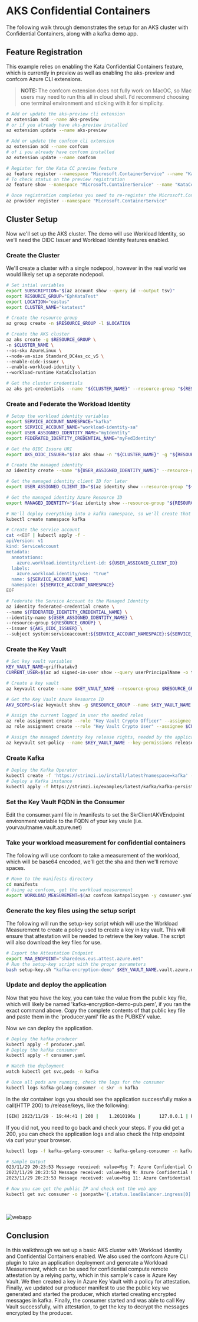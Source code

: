 # AKS Confidential Containers

The following walk through demonstrates the setup for an AKS cluster with Confidential Containers, along with a kafka demo app.

## Feature Registration

This example relies on enabling the Kata Confidential Containers feature, which is currently in preview as well as enabling the aks-preview and confcom Azure CLI extensions.

>**NOTE:** The confcom extension does not fully work on MacOC, so Mac users may need to run this all in cloud shell. I'd recommend choosing one terminal environment and sticking with it for simplicity.

```bash
# Add or update the aks-preview cli extension
az extension add --name aks-preview
# or if you already have aks-preview installed
az extension update --name aks-preview

# Add or update the confcom cli extension
az extension add --name confcom
# of i you already have confcom installed
az extension update --name confcom

# Register for the Kata CC preview feature
az feature register --namespace "Microsoft.ContainerService" --name "KataCcIsolationPreview"
# To check status on the preview registration
az feature show --namespace "Microsoft.ContainerService" --name "KataCcIsolationPreview"

# Once registration completes you need to re-register the Microsoft.ContainerService provider
az provider register --namespace "Microsoft.ContainerService"
```


## Cluster Setup

Now we'll set up the AKS cluster. The demo will use Workload Identity, so we'll need the OIDC Issuer and Workload Identity features enabled.

### Create the Cluster

We'll create a cluster with a single nodepool, however in the real world we would likely set up a separate nodepool.

```bash
# Set intial variables
export SUBSCRIPTION="$(az account show --query id --output tsv)" 
export RESOURCE_GROUP="EphKataTest" 
export LOCATION="eastus"  
export CLUSTER_NAME="katatest" 

# Create the resource group
az group create -n $RESOURCE_GROUP -l $LOCATION

# Create the AKS cluster
az aks create -g $RESOURCE_GROUP \
-n $CLUSTER_NAME \
--os-sku AzureLinux \
--node-vm-size Standard_DC4as_cc_v5 \
--enable-oidc-issuer \
--enable-workload-identity \
--workload-runtime KataCcIsolation

# Get the cluster credentials
az aks get-credentials --name "${CLUSTER_NAME}" --resource-group "${RESOURCE_GROUP}" --overwrite-existing
```

### Create and Federate the Workload Identity

```bash
# Setup the workload identity variables
export SERVICE_ACCOUNT_NAMESPACE="kafka"  
export SERVICE_ACCOUNT_NAME="workload-identity-sa"  
export USER_ASSIGNED_IDENTITY_NAME="myIdentity"  
export FEDERATED_IDENTITY_CREDENTIAL_NAME="myFedIdentity"  

# Get the OIDC Issure URI
export AKS_OIDC_ISSUER="$(az aks show -n "${CLUSTER_NAME}" -g "${RESOURCE_GROUP}" --query "oidcIssuerProfile.issuerUrl" -otsv)" 

# Create the managed identity
az identity create --name "${USER_ASSIGNED_IDENTITY_NAME}" --resource-group "${RESOURCE_GROUP}" --location "${LOCATION}" --subscription "${SUBSCRIPTION}" 

# Get the managed identity client ID for later
export USER_ASSIGNED_CLIENT_ID="$(az identity show --resource-group "${RESOURCE_GROUP}" --name "${USER_ASSIGNED_IDENTITY_NAME}" --query 'clientId' -otsv)" 

# Get the managed identity Azure Resource ID
export MANAGED_IDENTITY="$(az identity show --resource-group "${RESOURCE_GROUP}" --name "${USER_ASSIGNED_IDENTITY_NAME}" --query 'id' -o tsv)"

# We'll deploy everything into a kafka namespace, so we'll create that now as a place to put our Service Account
kubectl create namespace kafka  

# Create the service account
cat <<EOF | kubectl apply -f -
apiVersion: v1
kind: ServiceAccount
metadata:
  annotations:
    azure.workload.identity/client-id: ${USER_ASSIGNED_CLIENT_ID}
  labels:
    azure.workload.identity/use: "true"
  name: ${SERVICE_ACCOUNT_NAME} 
  namespace: ${SERVICE_ACCOUNT_NAMESPACE} 
EOF

# Federate the Service Account to the Managed Identity
az identity federated-credential create \
--name ${FEDERATED_IDENTITY_CREDENTIAL_NAME} \
--identity-name ${USER_ASSIGNED_IDENTITY_NAME} \
--resource-group ${RESOURCE_GROUP} \
--issuer ${AKS_OIDC_ISSUER} \
--subject system:serviceaccount:${SERVICE_ACCOUNT_NAMESPACE}:${SERVICE_ACCOUNT_NAME} 
```


### Create the Key Vault 

```bash
# Set key vault variables
KEY_VAULT_NAME=griffkatakv3
CURRENT_USER=$(az ad signed-in-user show --query userPrincipalName -o tsv)

# Create a key vault
az keyvault create --name $KEY_VAULT_NAME --resource-group $RESOURCE_GROUP --location $LOCATION --sku premium

# Get the Key Vault Azure Resource ID
AKV_SCOPE=$(az keyvault show -g $RESOURCE_GROUP --name $KEY_VAULT_NAME --query id --output tsv)

# Assign the current logged in user the needed roles
az role assignment create --role "Key Vault Crypto Officer" --assignee $CURRENT_USER --scope $AKV_SCOPE
az role assignment create --role "Key Vault Crypto User" --assignee $CURRENT_USER --scope $AKV_SCOPE

# Assign the managed identity key release rights, needed by the application
az keyvault set-policy --name $KEY_VAULT_NAME --key-permissions release --spn "${USER_ASSIGNED_CLIENT_ID}"
```

### Create Kafka

```bash
# Deploy the Kafka Operator
kubectl create -f 'https://strimzi.io/install/latest?namespace=kafka' -n kafka
# Deploy a Kafka instance
kubectl apply -f https://strimzi.io/examples/latest/kafka/kafka-persistent-single.yaml -n kafka 
```

### Set the Key Vault FQDN in the Consumer

Edit the consumer.yaml file in /manifests to set the SkrClientAKVEndpoint environment variable to the FQDN of your key vaule (i.e. yourvaultname.vault.azure.net)

### Take your workload measurement for confidential containers

The following will use confcom to take a measurement of the workload, which will be base64 encoded, we'll get the sha and then we'll remove spaces.

```bash
# Move to the manifests directory
cd manifests
# Using az confcom, get the workload measurement
export WORKLOAD_MEASUREMENT=$(az confcom katapolicygen -y consumer.yaml --print-policy | base64 --decode | sha256sum | cut -d' ' -f1)
```

### Generate the key files using the setup script

The following will run the setup-key script which will use the Workload Measurement to create a policy used to create a key in key vault. This will ensure that attestation will be needed to retrieve the key value. The script will also download the key files for use.

```bash
# Export the Attestation Endpoint
export MAA_ENDPOINT="sharedeus.eus.attest.azure.net"
# Run the setup-key script with the proper parameters
bash setup-key.sh "kafka-encryption-demo" $KEY_VAULT_NAME.vault.azure.net
```

### Update and deploy the application

Now that you have the key, you can take the value from the public key file, which will likely be named 'kafka-encryption-demo-pub.pem', if you ran the exact command above. Copy the complete contents of that public key file and paste them in the 'producer.yaml' file as the PUBKEY value.

Now we can deploy the application.

```bash
# Deploy the kafka producer
kubectl apply -f producer.yaml
# Deploy the kafka consumer
kubectl apply -f consumer.yaml

# Watch the deployment
watch kubectl get svc,pods -n kafka

# Once all pods are running, check the logs for the consumer
kubectl logs kafka-golang-consumer -c skr -n kafka
```

In the skr container logs you should see the application successfully make a call(HTTP 200) to /release/keys, like the following:

```bash
[GIN] 2023/11/29 - 19:44:41 | 200 |    1.2010196s |       127.0.0.1 | POST     "/key/release"
```

If you did not, you need to go back and check your steps. If you did get a 200, you can check the application logs and also check the http endpoint via curl your your browser.

```bash
kubectl logs -f kafka-golang-consumer -c kafka-golang-consumer -n kafka

# Sample Output
023/11/29 20:23:53 Message received: value=Msg 7: Azure Confidential Computing, partition=0, offset=1176
2023/11/29 20:23:53 Message received: value=Msg 9: Azure Confidential Computing, partition=0, offset=1177
2023/11/29 20:23:53 Message received: value=Msg 11: Azure Confidential Computing, partition=0, offset=1178

# Now you can get the public IP and check out the web app
kubectl get svc consumer -o jsonpath='{.status.loadBalancer.ingress[0].ip}'
```

<BR>

![webapp](./images/webapp.jpg)


## Conclusion

In this walkthrough we set up a basic AKS cluster with Workload Identity and Confidential Containers enabled. We also used the confcom Azure CLI plugin to take an application deployment and generate a Workload Measurement, which can be used for confidential compute remote attestation by a relying party, which in this sample's case is Azure Key Vault. We then created a key in Azure Key Vault with a policy for attestation. Finally, we updated our producer manifest to use the public key we generated and started the producer, which started creating encrypted messages in kafka. Finally, the consumer started and was able to call Key Vault successfully, with attestation, to get the key to decrypt the messages encrypted by the producer.

